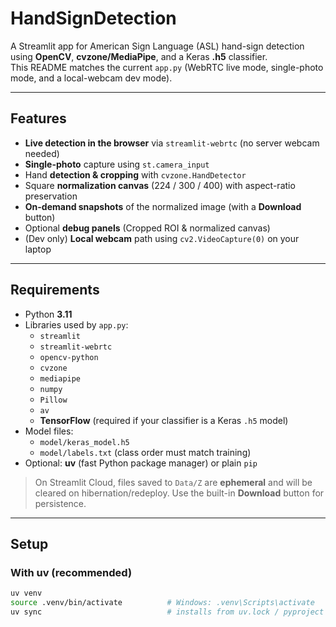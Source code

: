 # HandSignDetection

A Streamlit app for American Sign Language (ASL) hand-sign detection using **OpenCV**,
**cvzone/MediaPipe**, and a Keras **.h5** classifier.  
This README matches the current `app.py` (WebRTC live mode, single-photo mode, and a local-webcam
dev mode).

---

## Features

- **Live detection in the browser** via `streamlit-webrtc` (no server webcam needed)
- **Single-photo** capture using `st.camera_input`
- Hand **detection & cropping** with `cvzone.HandDetector`
- Square **normalization canvas** (224 / 300 / 400) with aspect-ratio preservation
- **On-demand snapshots** of the normalized image (with a **Download** button)
- Optional **debug panels** (Cropped ROI & normalized canvas)
- (Dev only) **Local webcam** path using `cv2.VideoCapture(0)` on your laptop

---

## Requirements

- Python **3.11**
- Libraries used by `app.py`:
  - `streamlit`
  - `streamlit-webrtc`
  - `opencv-python`
  - `cvzone`
  - `mediapipe`
  - `numpy`
  - `Pillow`
  - `av`
  - **TensorFlow** (required if your classifier is a Keras `.h5` model)
- Model files:
  - `model/keras_model.h5`
  - `model/labels.txt` (class order must match training)
- Optional: **uv** (fast Python package manager) or plain `pip`

> On Streamlit Cloud, files saved to `Data/Z` are **ephemeral** and will be cleared on
> hibernation/redeploy. Use the built-in **Download** button for persistence.

---

## Setup

### With uv (recommended)

```bash
uv venv
source .venv/bin/activate          # Windows: .venv\Scripts\activate
uv sync                            # installs from uv.lock / pyproject / requirements.txt
```

